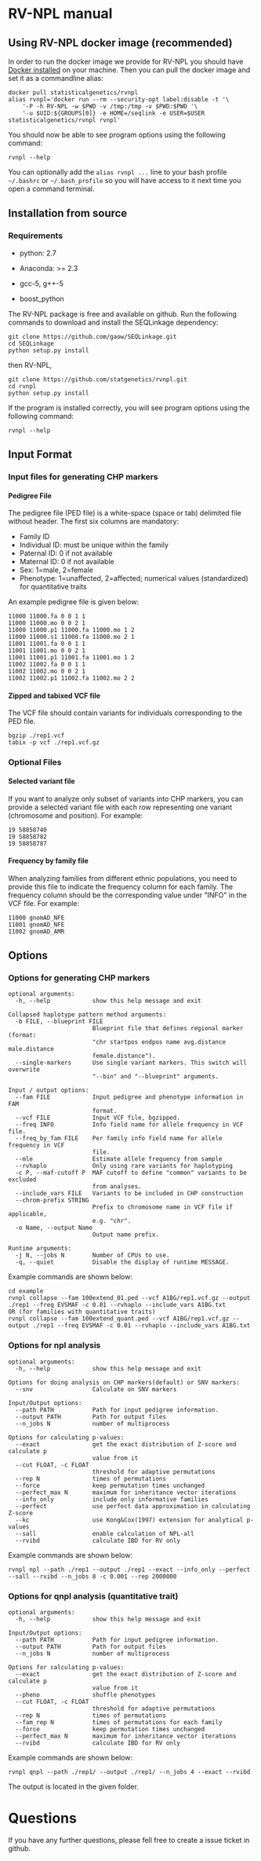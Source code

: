 # RV-NPL manual

## Using RV-NPL docker image (recommended)

In order to run the docker image we provide for RV-NPL you should have [Docker installed](https://docs.docker.com/install/) on your machine.
Then you can pull the docker image and set it as a commandline alias:

``` shell
docker pull statisticalgenetics/rvnpl
alias rvnpl='docker run --rm --security-opt label:disable -t '\
	'-P -h RV-NPL -w $PWD -v /tmp:/tmp -v $PWD:$PWD '\
	'-u $UID:${GROUPS[0]} -e HOME=/seqlink -e USER=$USER statisticalgenetics/rvnpl rvnpl'
```

You should now be able to see program options using the following command:

```shell
rvnpl --help
```

You can optionally add the `alias rvnpl ...` line to your bash profile `~/.bashrc` or `~/.bash_profile` so you will have access to it next time you open a command terminal.

## Installation from source

### Requirements

+ python: 2.7

+ Anaconda: >= 2.3

+ gcc-5, g++-5

+ boost_python

The RV-NPL package is free and available on github.  Run the following commands to download and install the SEQLinkage dependency:

``` shell
git clone https://github.com/gaow/SEQLinkage.git
cd SEQLinkage
python setup.py install
```

then RV-NPL,

``` shell
git clone https://github.com/statgenetics/rvnpl.git
cd rvnpl
python setup.py install
```

If the program is installed correctly, you will see program options using the following command:

```shell
rvnpl --help
```

## Input Format

### Input files for generating CHP markers

#### Pedigree File

The pedigree file (PED file) is a white-space (space or tab) delimited file without header. The first six columns are mandatory:

+ Family ID
+ Individual ID: must be unique within the family
+ Paternal ID: 0 if not available
+ Maternal ID: 0 if not available
+ Sex:  1=male, 2=female
+ Phenotype: 1=unaffected, 2=affected; numerical values (standardized) for quantitative traits

An example pedigree file is given below:

```
11000 11000.fa 0 0 1 1
11000 11000.mo 0 0 2 1
11000 11000.p1 11000.fa 11000.mo 1 2
11000 11000.s1 11000.fa 11000.mo 2 1
11001 11001.fa 0 0 1 1
11001 11001.mo 0 0 2 1
11001 11001.p1 11001.fa 11001.mo 1 2
11002 11002.fa 0 0 1 1
11002 11002.mo 0 0 2 1
11002 11002.p1 11002.fa 11002.mo 2 2
```
#### Zipped and tabixed VCF file
The VCF file should contain variants for individuals corresponding to the PED file.

```
bgzip ./rep1.vcf
tabix -p vcf ./rep1.vcf.gz
```





### Optional Files

#### Selected variant file

If you want to analyze only subset of variants into CHP markers, you can provide a selected variant file with each row representing one variant (chromosome and position). For example:

```
19 58858740
19 58858782
19 58858787
```

#### Frequency by family file

When analyzing families from different ethnic populations, you need to provide this file to indicate the frequency column for each family. The frequency column should be the corresponding value under "INFO" in the VCF file. For example:

```
11000 gnomAD_NFE
11001 gnomAD_NFE
11002 gnomAD_AMR
```

## Options

### Options for generating CHP markers

```
optional arguments:
  -h, --help            show this help message and exit

Collapsed haplotype pattern method arguments:
  -b FILE, --blueprint FILE
                        Blueprint file that defines regional marker (format:
                        "chr startpos endpos name avg.distance male.distance
                        female.distance").
  --single-markers      Use single variant markers. This switch will overwrite
                        "--bin" and "--blueprint" arguments.

Input / output options:
  --fam FILE            Input pedigree and phenotype information in FAM
                        format.
  --vcf FILE            Input VCF file, bgzipped.
  --freq INFO           Info field name for allele frequency in VCF file.
  --freq_by_fam FILE    Per family info field name for allele frequency in VCF
                        file.
  --mle                 Estimate allele frequency from sample
  --rvhaplo             Only using rare variants for haplotyping
  -c P, --maf-cutoff P  MAF cutoff to define "common" variants to be excluded
                        from analyses.
  --include_vars FILE   Variants to be included in CHP construction
  --chrom-prefix STRING
                        Prefix to chromosome name in VCF file if applicable,
                        e.g. "chr".
  -o Name, --output Name
                        Output name prefix.

Runtime arguments:
  -j N, --jobs N        Number of CPUs to use.
  -q, --quiet           Disable the display of runtime MESSAGE.
```

Example commands are shown below:

```shell
cd example
rvnpl collapse --fam 100extend_01.ped --vcf A1BG/rep1.vcf.gz --output ./rep1 --freq EVSMAF -c 0.01 --rvhaplo --include_vars A1BG.txt
OR (for families with quantitative traits)
rvnpl collapse --fam 100extend_quant.ped --vcf A1BG/rep1.vcf.gz --output ./rep1 --freq EVSMAF -c 0.01 --rvhaplo --include_vars A1BG.txt
```

### Options for npl analysis

```
optional arguments:
  -h, --help            show this help message and exit

Options for doing analysis on CHP markers(default) or SNV markers:
  --snv                 Calculate on SNV markers

Input/Output options:
  --path PATH           Path for input pedigree information.
  --output PATH         Path for output files
  --n_jobs N            number of multiprocess

Options for calculating p-values:
  --exact               get the exact distribution of Z-score and calculate p
                        value from it
  --cut FLOAT, -c FLOAT
                        threshold for adaptive permutations
  --rep N               times of permutations
  --force               keep permutation times unchanged
  --perfect_max N       maximum for inheritance vector iterations
  --info_only           include only informative families
  --perfect             use perfect data approximation in calculating Z-score
  --kc                  use Kong&Cox(1997) extension for analytical p-values
  --sall                enable calculation of NPL-all
  --rvibd               calculate IBD for RV only
```

Example commands are shown below:

```shell
rvnpl npl --path ./rep1 --output ./rep1 --exact --info_only --perfect --sall --rvibd --n_jobs 8 -c 0.001 --rep 2000000

```

### Options for qnpl analysis (quantitative trait)

```
optional arguments:
  -h, --help            show this help message and exit

Input/Output options:
  --path PATH           Path for input pedigree information.
  --output PATH         Path for output files
  --n_jobs N            number of multiprocess

Options for calculating p-values:
  --exact               get the exact distribution of Z-score and calculate p
                        value from it
  --pheno               shuffle phenotypes
  --cut FLOAT, -c FLOAT
                        threshold for adaptive permutations
  --rep N               times of permutations
  --fam_rep N           times of permutations for each family
  --force               keep permutation times unchanged
  --perfect_max N       maximum for inheritance vector iterations
  --rvibd               calculate IBD for RV only
```

Example commands are shown below:

```shell
rvnpl qnpl --path ./rep1/ --output ./rep1/ --n_jobs 4 --exact --rvibd

```
The output is located in the given folder.

# Questions

If you have any further questions, please fell free to create a issue ticket in github.
